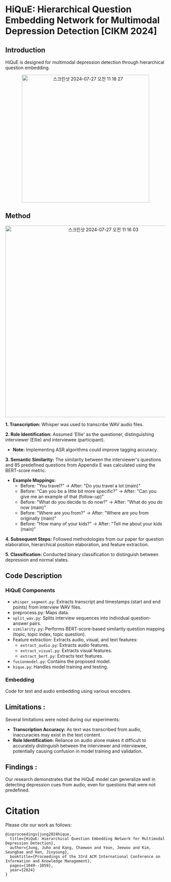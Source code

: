 # HiQuE: Hierarchical Question Embedding Network for Multimodal Depression Detection [CIKM 2024]


## Introduction 

HiQuE is designed for multimodal depression detection through hierarchical question embedding.


<p align="center"><img width="400" alt="스크린샷 2024-07-27 오전 11 18 27" src="https://github.com/user-attachments/assets/aca2cbcb-c2d7-48a7-9f09-2a76267d69a7"></p>



## Method

<p align="center"><img width="600" alt="스크린샷 2024-07-27 오전 11 16 03" src="https://github.com/user-attachments/assets/b63cb012-ae5c-48a9-a99d-9a328b2e3b94"></p>


**1. Transcription:** Whisper was used to transcribe WAV audio files.

**2. Role Identification:** Assumed 'Ellie' as the questioner, distinguishing interviewer (Ellie) and interviewee (participant).

  - **Note:** Implementing ASR algorithms could improve tagging accuracy.

**3. Semantic Similarity:** The similarity between the interviewer's questions and 85 predefined questions from Appendix E was calculated using the BERT-score metric.

  - **Example Mappings:**
    - Before: "You travel?" -> After: "Do you travel a lot (main)"
    - Before: "Can you be a little bit more specific?" -> After: "Can you give me an example of that (follow-up)"
    - Before: "What do you decide to do now?" -> After: "What do you do now (main)"
    - Before: "Where are you from?" -> After: "Where are you from originally (main)"
    - Before: "How many of your kids?" -> After: "Tell me about your kids (main)"
    
**4. Subsequent Steps:** Followed methodologies from our paper for question elaboration, hierarchical position elaboration, and feature extraction.

**5. Classification:** Conducted binary classification to distinguish between depression and normal states.

## Code Description

### HiQuE Components

- ```whisper_segment.py```: Extracts transcript and timestamps (start and end points) from interview WAV files.
- preprocess.py: Maps data.
- ```split_wav.py```: Splits interview sequences into individual question-answer pairs.
- ```similarity.py```: Performs BERT-score-based similarity question mapping (topic, topic index, topic question).
- Feature extraction: Extracts audio, visual, and text features:
  - ```extract_audio.py```: Extracts audio features.
  - ```extract_visual.py```: Extracts visual features.
  - ```extract_bert.py```: Extracts text features.
- ```fusionmodel.py```: Contains the proposed model.
- ```hique.py```: Handles model training and testing.

### Embedding 

Code for text and audio embedding using various encoders.


## Limitations : 
Several limitations were noted during our experiments:

- **Transcription Accuracy:** As text was transcribed from audio, inaccuracies may exist in the text content.
- **Role Identification:** Reliance on audio alone makes it difficult to accurately distinguish between the interviewer and interviewee, potentially causing confusion in model training and validation.

## Findings : 
Our research demonstrates that the HiQuE model can generalize well in detecting depression cues from audio, even for questions that were not predefined.


# Citation 
Please cite our work as follows:

```
@inproceedings{jung2024hique,
  title={HiQuE: Hierarchical Question Embedding Network for Multimodal Depression Detection},
  author={Jung, Juho and Kang, Chaewon and Yoon, Jeewoo and Kim, Seungbae and Han, Jinyoung},
  booktitle={Proceedings of the 33rd ACM International Conference on Information and Knowledge Management},
  pages={1049--1059},
  year={2024}
}
```


